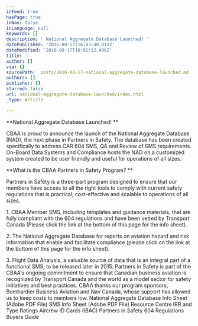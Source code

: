 ```yaml
---
inFeed: true
hasPage: true
inNav: false
inLanguage: null
keywords: []
description: ' National Aggregate Database Launched! '
datePublished: '2016-08-17T16:03:40.812Z'
dateModified: '2016-08-17T16:01:12.496Z'
title: ''
author: []
via: {}
sourcePath: _posts/2016-08-17-national-aggregate-database-launched.md
authors: []
publisher: {}
starred: false
url: national-aggregate-database-launched/index.html
_type: Article

---
```

**National Aggregate Database Launched! **

CBAA is proud to announce the launch of the National Aggregate Database (NAD), the next phase in Partners in Safety. The database has been created specifically to address CAR 604 SMS, QA and Review of SMS requirements. On-Board Data Systems and Compliance hosts the NAD on a customized system created to be user friendly and useful for operations of all sizes. 

**What is the CBAA Partners in Safety Program? **

Partners in Safety is a three-part program designed to ensure that our members have access to all the right tools to comply with current safety regulations that is practical, cost-effective and scalable to operations of all sizes. 

1\. CBAA Member SMS, including templates and guidance materials, that are fully compliant with the 604 regulations and have been vetted by Transport Canada (Please click the link at the bottom of this page for the info sheet). 

2\. The National Aggregate Database for reports on aviation hazard and risk information that enable and facilitate compliance (please click on the link at the bottom of this page for the info sheet). 

3\. Flight Data Analysis, a valuable source of data that is an integral part of a functional SMS, to be released later in 2015\. Partners in Safety is part of the CBAA's ongoing commitment to ensure that Canadian business aviation is recognized by Transport Canada and the world as a model sector for safety initiatives and best practices. CBAA thanks our program sponsors, Bombardier Business Aviation and Nav Canada, whose support has allowed us to keep costs to members low. National Aggregate Database Info Sheet (Adobe PDF File) SMS Info Sheet (Adobe PDF File) Resource Centre IRR and Type Ratings Aircrew ID Cards (IBAC) Partners in Safety 604 Regulations Buyers Guide